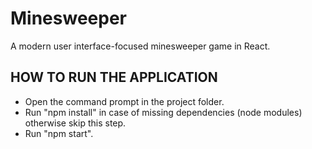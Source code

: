 # Minesweeper
A modern user interface-focused minesweeper game in React.


## HOW TO RUN THE APPLICATION
- Open the command prompt in the project folder.
- Run "npm install" in case of missing dependencies (node modules) otherwise skip this step.
- Run "npm start".
